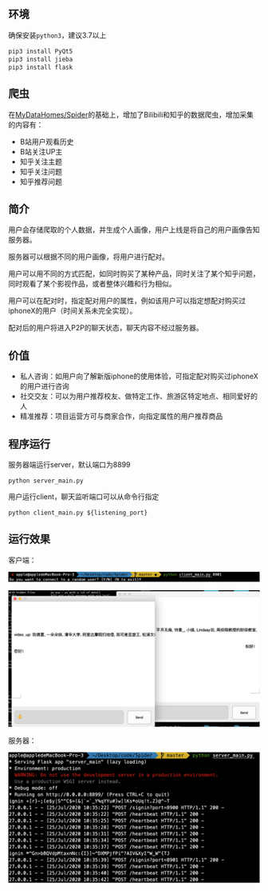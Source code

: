 ## 环境

确保安装```python3```，建议3.7以上

```
pip3 install PyQt5
pip3 install jieba
pip3 install flask
```



## 爬虫

在[MyDataHomes/Spider](https://github.com/MyDataHomes/Spider)的基础上，增加了Bilibili和知乎的数据爬虫，增加采集的内容有：

- B站用户观看历史
- B站关注UP主
- 知乎关注主题
- 知乎关注问题
- 知乎推荐问题



## 简介

用户会存储爬取的个人数据，并生成个人画像，用户上线是将自己的用户画像告知服务器。

服务器可以根据不同的用户画像，将用户进行配对。

用户可以用不同的方式匹配，如同时购买了某种产品，同时关注了某个知乎问题，同时观看了某个影视作品，或者整体兴趣和行为相似。

用户可以在配对时，指定配对用户的属性，例如该用户可以指定想配对购买过iphoneX的用户（时间关系未完全实现）。

配对后的用户将进入P2P的聊天状态，聊天内容不经过服务器。



## 价值

- 私人咨询：如用户向了解新版iphone的使用体验，可指定配对购买过iphoneX的用户进行咨询
- 社交交友：可以为用户推荐校友、做特定工作、旅游区特定地点、相同爱好的人
- 精准推荐：项目运营方可与商家合作，向指定属性的用户推荐商品



## 程序运行

服务器端运行server，默认端口为8899

```
python server_main.py
```



用户运行client，聊天监听端口可以从命令行指定

```
python client_main.py ${listening_port}
```



## 运行效果

客户端：

![image-20200725111652618](GeJing-Cup.assets/image-20200725111652618.png)

![截屏2020-07-25 上午11.21.25](GeJing-Cup.assets/%E6%88%AA%E5%B1%8F2020-07-25%20%E4%B8%8A%E5%8D%8811.21.25.png)

服务器：

![image-20200725112310510](GeJing-Cup.assets/image-20200725112310510.png)